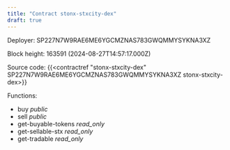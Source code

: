 ```yaml
---
title: "Contract stonx-stxcity-dex"
draft: true
---
```

Deployer: SP227N7W9RAE6ME6YGCMZNAS783GWQMMYSYKNA3XZ


 



Block height: 163591 (2024-08-27T14:57:17.000Z)

Source code: {{<contractref "stonx-stxcity-dex" SP227N7W9RAE6ME6YGCMZNAS783GWQMMYSYKNA3XZ stonx-stxcity-dex>}}

Functions:

* buy _public_
* sell _public_
* get-buyable-tokens _read_only_
* get-sellable-stx _read_only_
* get-tradable _read_only_
